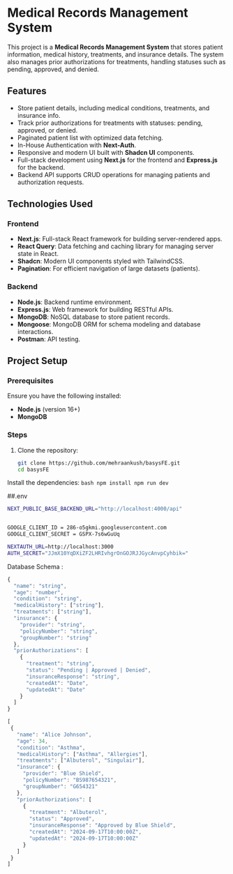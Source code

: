 # Medical Records Management System

This project is a **Medical Records Management System** that stores patient information, medical history, treatments, and insurance details. The system also manages prior authorizations for treatments, handling statuses such as pending, approved, and denied.

## Features

- Store patient details, including medical conditions, treatments, and insurance info.
- Track prior authorizations for treatments with statuses: pending, approved, or denied.
- Paginated patient list with optimized data fetching.
- In-House Authentication with **Next-Auth**.
- Responsive and modern UI built with **Shadcn UI** components.
- Full-stack development using **Next.js** for the frontend and **Express.js** for the backend.
- Backend API supports CRUD operations for managing patients and authorization requests.

## Technologies Used

### Frontend

- **Next.js**: Full-stack React framework for building server-rendered apps.
- **React Query**: Data fetching and caching library for managing server state in React.
- **Shadcn**: Modern UI components styled with TailwindCSS.
- **Pagination**: For efficient navigation of large datasets (patients).

### Backend

- **Node.js**: Backend runtime environment.
- **Express.js**: Web framework for building RESTful APIs.
- **MongoDB**: NoSQL database to store patient records.
- **Mongoose**: MongoDB ORM for schema modeling and database interactions.
- **Postman**: API testing.

## Project Setup

### Prerequisites

Ensure you have the following installed:

- **Node.js** (version 16+)
- **MongoDB**

### Steps

1. Clone the repository:

   ```bash
   git clone https://github.com/mehraankush/basysFE.git
   cd basysFE
   
Install the dependencies:
     ```bash
          npm install
          npm run dev
     ```

##.env
```bash
NEXT_PUBLIC_BASE_BACKEND_URL="http://localhost:4000/api"


GOOGLE_CLIENT_ID = 286-o5gkmi.googleusercontent.com
GOOGLE_CLIENT_SECRET = GSPX-7s6wGuUq

NEXTAUTH_URL=http://localhost:3000
AUTH_SECRET="JJmX10YqDXiZF2LHRIvhgrOnGOJRJJGycAnvpCyhbik="
```
     
Database Schema :
```javascript
{
  "name": "string",
  "age": "number",
  "condition": "string",
  "medicalHistory": ["string"],
  "treatments": ["string"],
  "insurance": {
    "provider": "string",
    "policyNumber": "string",
    "groupNumber": "string"
  },
  "priorAuthorizations": [
    {
      "treatment": "string",
      "status": "Pending | Approved | Denied",
      "insuranceResponse": "string",
      "createdAt": "Date",
      "updatedAt": "Date"
    }
  ]
}
```

 ```javascript
[
  {
    "name": "Alice Johnson",
    "age": 34,
    "condition": "Asthma",
    "medicalHistory": ["Asthma", "Allergies"],
    "treatments": ["Albuterol", "Singulair"],
    "insurance": {
      "provider": "Blue Shield",
      "policyNumber": "BS987654321",
      "groupNumber": "G654321"
    },
    "priorAuthorizations": [
      {
        "treatment": "Albuterol",
        "status": "Approved",
        "insuranceResponse": "Approved by Blue Shield",
        "createdAt": "2024-09-17T10:00:00Z",
        "updatedAt": "2024-09-17T10:00:00Z"
      }
    ]
  }
]

```
